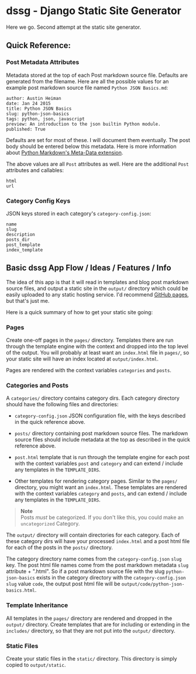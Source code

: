 # dssg - Django Static Site Generator

Here we go. Second attempt at the static site generator.



## Quick Reference:

### Post Metadata Attributes

Metadata stored at the top of each Post markdown source file. Defaults are generated from the filename. Here are all the possible values for an example post markdown source file named `Python JSON Basics.md`:

```
author: Austin Heiman
date: Jan 24 2015
title: Python JSON Basics
slug: python-json-basics
tags: python, json, javascript
preview: An introduction to the json builtin Python module.
published: True
```

Defaults are set for most of these. I will document them eventually. The post body should be entered below this metadata. Here is more information about [Python Markdown's Meta-Data extension](https://pythonhosted.org/Markdown/extensions/meta_data.html).

The above values are all `Post` attributes as well. Here are the additional `Post` attributes and callables:

```
html
url
```

### Category Config Keys

JSON keys stored in each category's `category-config.json`:

```
name
slug
description
posts_dir
post_template
index_template
```



## Basic dssg App Flow / Ideas / Features / Info

The idea of this app is that it will read in templates and blog post markdown source files, and output a static site in the `output/` directory which could be easily uploaded to any static hosting service. I'd recommend [GitHub pages](https://pages.github.com/), but that's just me.

Here is a quick summary of how to get your static site going:



### Pages

Create one-off pages in the `pages/` directory. Templates there are run through the template engine with the context and dropped into the top level of the output. You will probably at least want an `index.html` file in `pages/`, so your static site will have an index located at `output/index.html`.

Pages are rendered with the context variables `categories` and `posts`.



### Categories and Posts

A `categories/` directory contains category dirs. Each category directory should have the following files and directories:

- `category-config.json` JSON configuration file, with the keys described in the quick reference above.

- `posts/` directory containing post markdown source files. The markdown source files should include metadata at the top as described in the quick reference above.

- `post.html` template that is run through the template engine for each post with the context variables `post` and `category` and can extend / include any templates in the `TEMPLATE_DIRS`.

- Other templates for rendering category pages. Similar to the `pages/` directory, you might want an `index.html`. These templates are rendered with the context variables `category` and `posts`, and can extend / include any templates in the `TEMPLATE_DIRS`.

> **Note**<br>
> Posts *must* be categorized. If you don't like this, you could make an `uncategorized` Category.

The `output/` directory will contain directories for each category. Each of these category dirs will have your processed `index.html` and a post html file for each of the posts in the `posts/` directory.

The category directory name comes from the `category-config.json` `slug` key. The post html file names come from the post markdown metadata `slug` attribute + ".html". So if a post markdown source file with the slug `python-json-basics` exists in the category directory with the `category-config.json` `slug` value `code`, the output post html file will be `output/code/python-json-basics.html`.



### Template Inheritance

All templates in the `pages/` directory are rendered and dropped in the `output/` directory. Create templates that are for including or extending in the `includes/` directory, so that they are not put into the `output/` directory.



### Static Files

Create your static files in the `static/` directory. This directory is simply copied to `output/static`.
